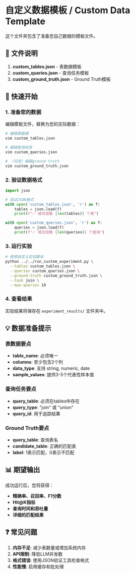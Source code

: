 # 自定义数据模板 / Custom Data Template

这个文件夹包含了准备您自己数据的模板文件。

## 📁 文件说明

1. **custom_tables.json** - 表数据模板
2. **custom_queries.json** - 查询任务模板  
3. **custom_ground_truth.json** - Ground Truth模板

## 🚀 快速开始

### 1. 准备您的数据

编辑模板文件，替换为您的实际数据：

```bash
# 编辑表数据
vim custom_tables.json

# 编辑查询任务
vim custom_queries.json

# （可选）编辑ground truth
vim custom_ground_truth.json
```

### 2. 验证数据格式

```python
import json

# 验证JSON格式
with open('custom_tables.json', 'r') as f:
    tables = json.load(f)
    print(f"✅ 成功加载 {len(tables)} 个表")

with open('custom_queries.json', 'r') as f:
    queries = json.load(f)
    print(f"✅ 成功加载 {len(queries)} 个查询")
```

### 3. 运行实验

```bash
# 使用自定义实验脚本
python ../../run_custom_experiment.py \
  --tables custom_tables.json \
  --queries custom_queries.json \
  --ground-truth custom_ground_truth.json \
  --task join \
  --max-queries 10
```

### 4. 查看结果

实验结果将保存在 `experiment_results/` 文件夹中。

## 💡 数据准备提示

### 表数据要点
- **table_name**: 必须唯一
- **columns**: 至少包含2个列
- **data_type**: 支持 string, numeric, date
- **sample_values**: 提供3-5个代表性样本值

### 查询任务要点
- **query_table**: 必须在tables中存在
- **query_type**: "join" 或 "union"
- **query_id**: 用于追踪结果

### Ground Truth要点
- **query_table**: 查询表名
- **candidate_table**: 正确的匹配表
- **label**: 1表示匹配，0表示不匹配

## 📊 期望输出

成功运行后，您将获得：
- **精确率、召回率、F1分数**
- **Hit@K指标**
- **查询时间和吞吐量**
- **详细的匹配结果**

## ❓ 常见问题

1. **内存不足**: 减少表数量或增加系统内存
2. **API限制**: 降低LLM并发数
3. **格式错误**: 使用JSON验证工具检查格式
4. **性能慢**: 启用缓存和批处理